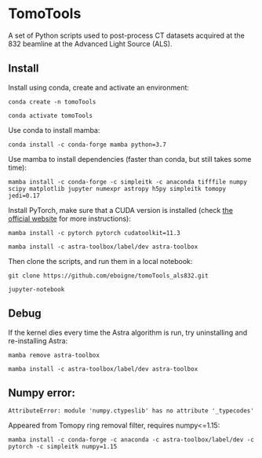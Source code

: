# TomoTools

A set of Python scripts used to post-process CT datasets acquired at the 832 beamline at the Advanced Light Source (ALS).

## Install

Install using conda, create and activate an environment:

`conda create -n tomoTools`

`conda activate tomoTools`

Use conda to install mamba:

`conda install -c conda-forge mamba python=3.7`

Use mamba to install dependencies (faster than conda, but still takes some time):

`mamba install -c conda-forge -c simpleitk -c anaconda tifffile numpy scipy matplotlib jupyter numexpr astropy h5py simpleitk tomopy jedi=0.17`

Install PyTorch, make sure that a CUDA version is installed (check [the official website](https://pytorch.org/) for more instructions):

`mamba install -c pytorch pytorch cudatoolkit=11.3`

`mamba install -c astra-toolbox/label/dev astra-toolbox`

Then clone the scripts, and run them in a local notebook:

`git clone https://github.com/eboigne/tomoTools_als832.git`

`jupyter-notebook`

## Debug
If the kernel dies every time the Astra algorithm is run, try uninstalling and re-installing Astra:

`mamba remove astra-toolbox`

`mamba install -c astra-toolbox/label/dev astra-toolbox`


## Numpy error:
`AttributeError: module 'numpy.ctypeslib' has no attribute '_typecodes'`

Appeared from Tomopy ring removal filter, requires numpy<=1.15:

`mamba install -c conda-forge -c anaconda -c astra-toolbox/label/dev -c pytorch -c simpleitk numpy=1.15`
